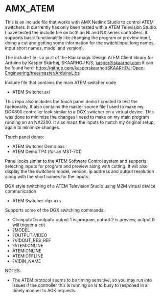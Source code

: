 # AMX_ATEM

This is an include file that works with AMX Netlinx Studio to control ATEM switchers. It currrently has only been tested with a ATEM Television Studio.  I have tested the include file on both an NI and NX series controllers.  It supports basic functionalitly like changing the program or preview input, doing a cut and getting some information for the switch(input long names, input short names, model and version).

The include file is a port of the Blackmagic Design ATEM Client library for Arduino by 
Kasper Skårhøj, SKAARHOJ K/S, kasper@skaarhoj.com 
It can be found here:  https://github.com/kasperskaarhoj/SKAARHOJ-Open-Engineering/tree/master/ArduinoLibs

Include file that contains the main ATEM switcher code
- ATEM Switcher.axi

This repo also includes the touch panel demo I created to test the fuctionality.  It also contains the master source file I used to make my DGX800 controller look similar to a DGX switcher on a virtual device.  This was done to minimize the changes I need to make on my main program running on an NX2200. It also maps the inputs to match my original setup, again to minimize changes.

Touch panel demo:
- ATEM Switcher Demo.axs
- ATEM Demo.TP4 (for an MST-701)

Panel looks simlar to the ATEM Software Control system and supports selecting inputs for program and preview along with cutting.  It will also display the the switchers model, version, ip address and output resolution along with the short names for the inputs.

DGX style switching of a ATEM Television Studio using M2M virtual device communication
- ATEM Switcher-dgx.axs

Supports some of the DGX switching commands:
- CI\<input\>O\<output\>  output 1 is program, output 2 is preview, output 0 will trigger a cut
- ?MODEL
- ?OUTPUT-VIDEO
- ?VIDOUT_RES_REF
- ?ATEM:ONLINE
- ATEM:ONLINE
- ATEM:OFFLINE
- ?VIDIN_NAME


NOTES:
- The ATEM protocol seems to be timing sensitive, so you may run into issues if the controller this is running on is to busy to responed in a timely manner to ACK requests.  
